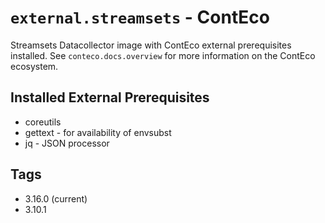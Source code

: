 # `external.streamsets` - ContEco

Streamsets Datacollector image with ContEco external prerequisites installed.
See `conteco.docs.overview` for more information on the ContEco ecosystem.

## Installed External Prerequisites

* coreutils
* gettext - for availability of envsubst
* jq - JSON processor

## Tags

* 3.16.0 (current)  
* 3.10.1
